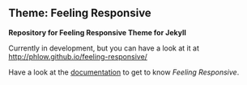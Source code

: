 ## Theme: Feeling Responsive

**Repository for Feeling Responsive Theme for Jekyll**

Currently in development, but you can have a look at it at <http://phlow.github.io/feeling-responsive/>

Have a look at the [documentation][1] to get to know *Feeling Responsive*.





 [1]: http://phlow.github.io/feeling-responsive/documentation/
 [2]: #
 [3]: #
 [4]: #
 [5]: #
 [6]: #
 [7]: #
 [8]: #
 [9]: #
 [10]: #